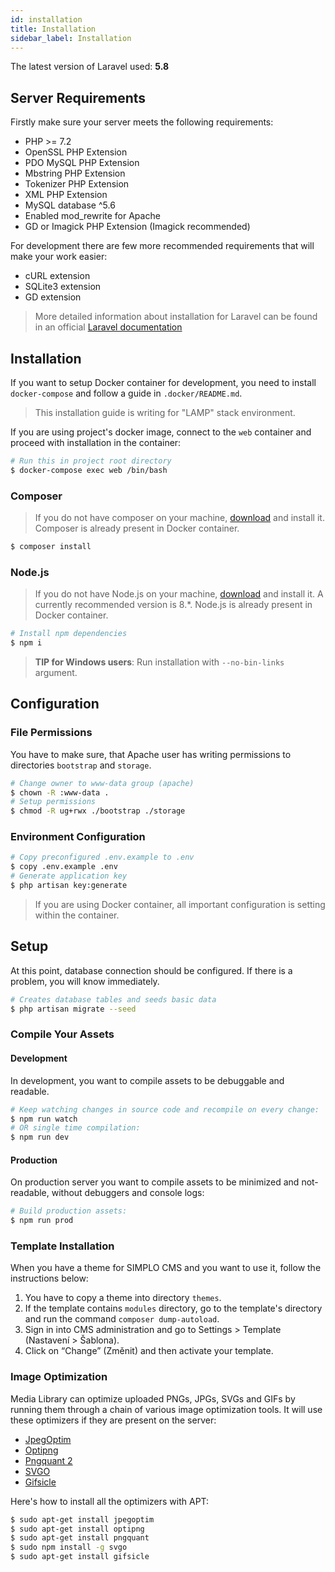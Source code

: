 ```yaml
---
id: installation
title: Installation
sidebar_label: Installation
---
```


The latest version of Laravel used: **5.8**

## Server Requirements

Firstly make sure your server meets the following requirements:

* PHP >= 7.2
* OpenSSL PHP Extension
* PDO MySQL PHP Extension
* Mbstring PHP Extension
* Tokenizer PHP Extension
* XML PHP Extension
* MySQL database ^5.6
* Enabled mod_rewrite for Apache
* GD or Imagick PHP Extension (Imagick recommended)

For development there are few more recommended requirements that will make your work easier:

* cURL extension
* SQLite3 extension
* GD extension

> More detailed information about installation for Laravel can be found in an official [Laravel documentation](https://laravel.com/docs/5.8/installation)

## Installation

If you want to setup Docker container for development, you need to install `docker-compose` and follow a guide in `.docker/README.md`.

> This installation guide is writing for "LAMP" stack environment.

If you are using project's docker image, connect to the `web` container and proceed with installation in the container:

```bash
# Run this in project root directory
$ docker-compose exec web /bin/bash
```

### Composer

> If you do not have composer on your machine, [download](https://getcomposer.org/download/) and install it. Composer is already present in Docker container.

```bash
$ composer install
```

### Node.js

> If you do not have Node.js on your machine, [download](https://nodejs.org/en/) and install it. A currently recommended version is 8.*. Node.js is already present in Docker container.

```bash
# Install npm dependencies
$ npm i
```

> **TIP for Windows users**: Run installation with `--no-bin-links` argument.

## Configuration

### File Permissions

You have to make sure, that Apache user has writing permissions to directories `bootstrap` and `storage`.

```bash
# Change owner to www-data group (apache)
$ chown -R :www-data .
# Setup permissions
$ chmod -R ug+rwx ./bootstrap ./storage
```

### Environment Configuration

```bash
# Copy preconfigured .env.example to .env
$ copy .env.example .env
# Generate application key
$ php artisan key:generate
```

> If you are using Docker container, all important configuration is setting within the container.

## Setup

At this point, database connection should be configured. If there is a problem, you will know immediately.

```bash
# Creates database tables and seeds basic data
$ php artisan migrate --seed
```

### Compile Your Assets

#### Development

In development, you want to compile assets to be debuggable and readable.

```bash
# Keep watching changes in source code and recompile on every change:
$ npm run watch
# OR single time compilation:
$ npm run dev
```

#### Production

On production server you want to compile assets to be minimized and not-readable, without debuggers and console logs:

```bash
# Build production assets:
$ npm run prod
```

### Template Installation

When you have a theme for SIMPLO CMS and you want to use it, follow the instructions below:

1) You have to copy a theme into directory `themes`.
2) If the template contains `modules` directory, go to the template's directory and run the command `composer dump-autoload`.
3) Sign in into CMS administration and go to Settings > Template (Nastavení > Šablona).
4) Click on “Change” (Změnit) and then activate your template.


### Image Optimization

Media Library can optimize uploaded PNGs, JPGs, SVGs and GIFs by running them through a chain of various image optimization tools. It will use these optimizers if they are present on the server:

- [JpegOptim](http://freecode.com/projects/jpegoptim)
- [Optipng](http://optipng.sourceforge.net/)
- [Pngquant 2](https://pngquant.org/)
- [SVGO](https://github.com/svg/svgo)
- [Gifsicle](http://www.lcdf.org/gifsicle/)

Here's how to install all the optimizers with APT:

```bash
$ sudo apt-get install jpegoptim
$ sudo apt-get install optipng
$ sudo apt-get install pngquant
$ sudo npm install -g svgo
$ sudo apt-get install gifsicle
```
